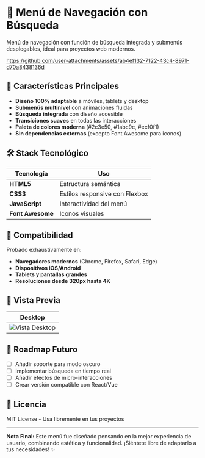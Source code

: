 # 🍔 Menú de Navegación con Búsqueda
Menú de navegación  con función de búsqueda integrada y submenús desplegables, ideal para proyectos web modernos.


https://github.com/user-attachments/assets/ab4ef132-7122-43c4-8971-d70a8438136d




## 🌟 Características Principales

- **Diseño 100% adaptable** a móviles, tablets y desktop
- **Submenús multinivel** con animaciones fluidas
- **Búsqueda integrada** con diseño accesible
- **Transiciones suaves** en todas las interacciones
- **Paleta de colores moderna** (#2c3e50, #1abc9c, #ecf0f1)
- **Sin dependencias externas** (excepto Font Awesome para iconos)

## 🛠 Stack Tecnológico

| Tecnología | Uso |
|------------|------|
| **HTML5** | Estructura semántica |
| **CSS3** | Estilos responsive con Flexbox |
| **JavaScript** | Interactividad del menú |
| **Font Awesome** | Iconos visuales |

## 📱 Compatibilidad

Probado exhaustivamente en:

- **Navegadores modernos** (Chrome, Firefox, Safari, Edge)
- **Dispositivos iOS/Android**
- **Tablets y pantallas grandes**
- **Resoluciones desde 320px hasta 4K**

## 🎨 Vista Previa

| Desktop |
|---------|
| ![Vista Desktop](https://josecondori-ai.github.io/Menu-Navegacion/)|

## 🔮 Roadmap Futuro

- [ ] Añadir soporte para modo oscuro
- [ ] Implementar búsqueda en tiempo real
- [ ] Añadir efectos de micro-interacciones
- [ ] Crear versión compatible con React/Vue

## 📄 Licencia

MIT License - Usa libremente en tus proyectos

---

**Nota Final:** Este menú fue diseñado pensando en la mejor experiencia de usuario, combinando estética y funcionalidad. ¡Siéntete libre de adaptarlo a tus necesidades! ✨
